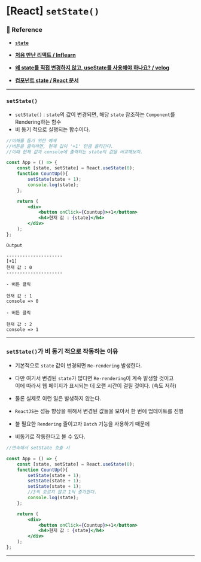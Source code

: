 # \[React\] `setState()`

### 📔 Reference
- **[`state`](/React_Theory/React_State.md)**
- **[처음 만난 리액트 / Inflearn](https://inf.run/YehVc)**

- **[왜 state를 직접 변경하지 않고, useState를 사용해야 하나요? / velog](https://velog.io/@daydreamplace/React-%EC%99%9C.-state%EB%A5%BC.-%EC%A7%81%EC%A0%91-%EB%B3%80%EA%B2%BD%ED%95%98%EC%A7%80-%EC%95%8A%EA%B3%A0.-setState%EB%A5%BC.-%EC%82%AC%EC%9A%A9%ED%95%98%EB%82%98%EC%9A%94)**
- **[컴포넌트 state / React 문서](https://ko.legacy.reactjs.org/docs/faq-state.html#what-does-setstate-do)**

---
### `setState()`

- `setState()` : `state`의 값이 변경되면, 해당 `state` 참조하는 `Component`를 Rendering하는 함수
- 비 동기 적으로 실행되는 함수이다.

``` jsx
//이해를 돕기 위한 예제
//버튼을 클릭하면, 현재 값이 '+1' 만큼 올라간다.
//이때 현재 값과 console에 출력되는 state의 값을 비교해보자.

const App = () => {
	const [state, setState] = React.useState(0);
	function CountUp(){
		setState(state + 1);
		console.log(state);
	};

	return (
		<div>
			<button onClick={Countup}>+1</button>
			<h4>현재 값 : {state}</h4>
		</div>
	);
};
```

```
Output

---------------------
[+1]
현재 값 : 0
---------------------

- 버튼 클릭

현재 값 : 1
console => 0

- 버튼 클릭

현재 값 : 2
console => 1
```


---

### `setState()`가 비 동기 적으로 작동하는 이유

- 기본적으로 `state` 값이 변경되면 `Re-rendering` 발생한다.
- 다만 여기서 변경된 `state`가 많다면 `Re-rendering`이 계속 발생할 것이고 <br/>
	이에 따라서 웹 페이지가 표시되는 데 오랜 시간이 걸릴 것이다. (속도 저하)
- 물론 실제로 이런 일은 발생하지 않는다.

- `ReactJS`는 성능 향상을 위해서 변경된 값들을 모아서 한 번에 업데이트를 진행
- 불 필요한 `Rendering` 줄이고자 `Batch` 기능을 사용하기 때문에
- 비동기로 작동한다고 볼 수 있다.

``` jsx
//연속해서 setState 호출 시

const App = () => {
	const [state, setState] = React.useState(0);
	function CountUp(){
		setState(state + 1);
		setState(state + 1);
		setState(state + 1);
		//3씩 오르지 않고 1씩 증가한다.
		console.log(state);
	};

	return (
		<div>
			<button onClick={Countup}>+1</button>
			<h4>현재 값 : {state}</h4>
		</div>
	);
};
```

---

